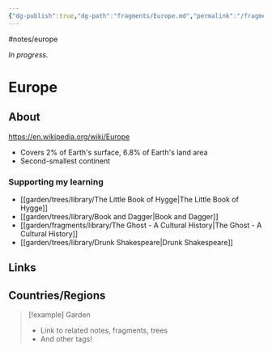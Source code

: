 ```yaml
---
{"dg-publish":true,"dg-path":"fragments/Europe.md","permalink":"/fragments/europe/","created":"2025-03-17T17:51:23.642-04:00","updated":"2025-06-25T22:10:40.558-04:00"}
---
```


#notes/europe

*In progress.*
# Europe
## About
https://en.wikipedia.org/wiki/Europe
- Covers 2% of Earth's surface, 6.8% of Earth's land area
- Second-smallest continent
### Supporting my learning
- [[garden/trees/library/The Little Book of Hygge\|The Little Book of Hygge]]
- [[garden/trees/library/Book and Dagger\|Book and Dagger]]
- [[garden/fragments/library/The Ghost - A Cultural History\|The Ghost - A Cultural History]]
- [[garden/trees/library/Drunk Shakespeare\|Drunk Shakespeare]]

## Links

## Countries/Regions

> [!example] Garden
> - Link to related notes, fragments, trees
> - And other tags!

